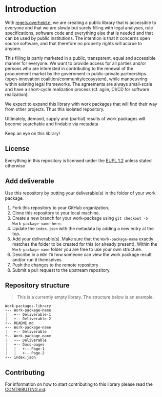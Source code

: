 # Introduction
With [regels.overheid.nl](https://open-regels.nl/) we are creating a public library that is accessible to everyone and that we are slowly but surely filling with legal analyses, rule specifications, software code and everything else that is needed and that can be used by public institutions. The intention is that it concerns open source software, and that therefore no property rights will accrue to anyone.

This filling is partly marketed in a public, transparent, equal and accessible manner for everyone. We want to provide access for all parties and/or persons who are interested in contributing to the renewal of the procurement market by the government in public-private partnerships (open-innovation coalition/community/ecosystem), while manoeuvring within existing legal frameworks. The agreements are always small-scale and have a short-cycle realization process (cf. agile, CI/CD for software realization).

We expect to expand this library with work packages that will find their way from other projects. Thus this isolated repository.

Ultimately, demand, supply and (partial) results of work packages will become searchable and findable via metadata.

Keep an eye on this library!

## License
Everything in this repository is licensed under the [EUPL 1.2](./LICENCE.md) unless stated otherwise

## Add deliverable
Use this repository by putting your deliverable(s) in the folder of your work package.

1. Fork this repository to your GitHub organization.
2. Clone this repository to your local machine.
3. Create a new branch for your work-package using `git checkout -b Work-package-name-here`.
4. Update the `index.json` with the metadata by adding a new entry at the top.
5. Add your deliverable(s). Make sure that the `Work-package-name` exactly matches the folder to be created for this (or already present). Within the `Work-package-name` folder you are free to use your own structure.
6. Describe in a `HOW TO` how someone can view the work package result and/or run it themselves.
7. Push the changes to the remote repository
8. Submit a pull request to the upstream repository.  

## Repository structure
> This is a currently empty library. The structure below is an example.

    Work-packages-library
    +-- Work-package-name
    |   +-- Deliverable-1
    |   +-- Deliverable-2
    +-- README.md
    +-- Work-package-name
    |   +-- Deliverable
    +-- Work-package-name
    |   +-- Deliverable
    |   +-- Docs-pages
    |   |   +-- Page-1
    |   |   +-- Page-2
    +-- index.json

## Contributing
For information on how to start contributing to this library please read the [CONTRIBUTING.md](./CONTRIBUTING.md).
